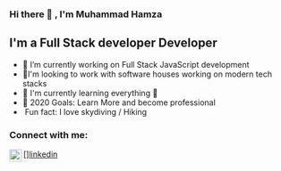 ### Hi there 👋 , I'm Muhammad Hamza


## I'm a Full Stack developer Developer

- 🔭 I’m currently working on  Full Stack JavaScript development
- 👯I'm looking to work with software houses working on modern tech stacks
- 🌱 I'm currently learning everything 🤣
- 🥅 2020 Goals: Learn More and become professional
-  Fun fact: I love skydiving / Hiking

### Connect with me:

[<img align="left" alt="Hijazi313 | LinkedIn" width="22px" src="https://cdn.jsdelivr.net/npm/simple-icons@v3/icons/linkedin.svg" />][linkedin](https://linkedin.com/in/muhammad-hamza-asif)

